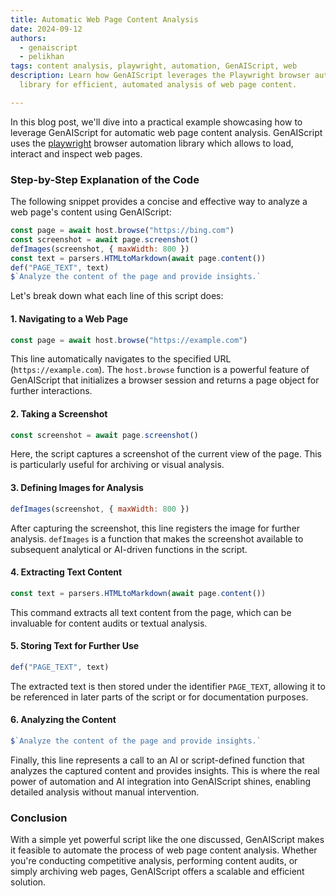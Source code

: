 ```yaml
---
title: Automatic Web Page Content Analysis
date: 2024-09-12
authors:
  - genaiscript
  - pelikhan
tags: content analysis, playwright, automation, GenAIScript, web
description: Learn how GenAIScript leverages the Playwright browser automation
  library for efficient, automated analysis of web page content.

---
```


In this blog post, we'll dive into a practical example showcasing how to leverage GenAIScript for automatic web page content analysis. GenAIScript uses the [playwright](https://playwright.dev/) browser automation library which allows to load, interact and inspect web pages.

### Step-by-Step Explanation of the Code

The following snippet provides a concise and effective way to analyze a web page's content using GenAIScript:

```javascript
const page = await host.browse("https://bing.com")
const screenshot = await page.screenshot()
defImages(screenshot, { maxWidth: 800 })
const text = parsers.HTMLtoMarkdown(await page.content())
def("PAGE_TEXT", text)
$`Analyze the content of the page and provide insights.`
```

Let's break down what each line of this script does:

#### 1. Navigating to a Web Page

```javascript
const page = await host.browse("https://example.com")
```

This line automatically navigates to the specified URL (`https://example.com`). The `host.browse` function is a powerful feature of GenAIScript that initializes a browser session and returns a page object for further interactions.

#### 2. Taking a Screenshot

```javascript
const screenshot = await page.screenshot()
```

Here, the script captures a screenshot of the current view of the page. This is particularly useful for archiving or visual analysis.

#### 3. Defining Images for Analysis

```javascript
defImages(screenshot, { maxWidth: 800 })
```

After capturing the screenshot, this line registers the image for further analysis. `defImages` is a function that makes the screenshot available to subsequent analytical or AI-driven functions in the script.

#### 4. Extracting Text Content

```javascript
const text = parsers.HTMLtoMarkdown(await page.content())
```

This command extracts all text content from the page, which can be invaluable for content audits or textual analysis.

#### 5. Storing Text for Further Use

```javascript
def("PAGE_TEXT", text)
```

The extracted text is then stored under the identifier `PAGE_TEXT`, allowing it to be referenced in later parts of the script or for documentation purposes.

#### 6. Analyzing the Content

```javascript
$`Analyze the content of the page and provide insights.`
```

Finally, this line represents a call to an AI or script-defined function that analyzes the captured content and provides insights. This is where the real power of automation and AI integration into GenAIScript shines, enabling detailed analysis without manual intervention.

### Conclusion

With a simple yet powerful script like the one discussed, GenAIScript makes it feasible to automate the process of web page content analysis. Whether you're conducting competitive analysis, performing content audits, or simply archiving web pages, GenAIScript offers a scalable and efficient solution.
